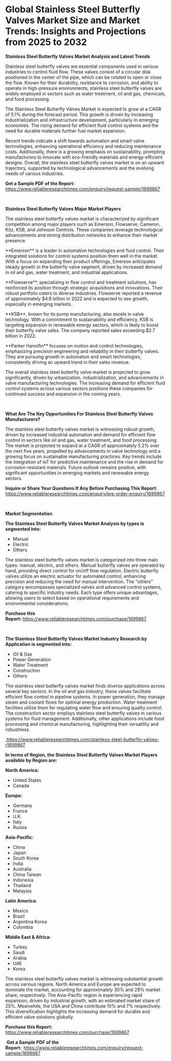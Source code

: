 <p><h1>Global Stainless Steel Butterfly Valves Market Size and Market Trends: Insights and Projections from 2025 to 2032</h1></p><p><strong>Stainless Steel Butterfly Valves Market Analysis and Latest Trends</strong></p>
<p><p>Stainless steel butterfly valves are essential components used in various industries to control fluid flow. These valves consist of a circular disk positioned in the center of the pipe, which can be rotated to open or close the flow. Known for their durability, resistance to corrosion, and ability to operate in high-pressure environments, stainless steel butterfly valves are widely employed in sectors such as water treatment, oil and gas, chemicals, and food processing.</p><p>The Stainless Steel Butterfly Valves Market is expected to grow at a CAGR of 5.1% during the forecast period. This growth is driven by increasing industrialization and infrastructure development, particularly in emerging economies. The rising demand for efficient fluid control systems and the need for durable materials further fuel market expansion. </p><p>Recent trends indicate a shift towards automation and smart valve technologies, enhancing operational efficiency and reducing maintenance costs. Additionally, there is a growing emphasis on sustainability, prompting manufacturers to innovate with eco-friendly materials and energy-efficient designs. Overall, the stainless steel butterfly valves market is on an upward trajectory, supported by technological advancements and the evolving needs of various industries.</p></p>
<p><strong>Get a Sample PDF of the Report:&nbsp;</strong> <a href="https://www.reliableresearchtimes.com/enquiry/request-sample/1699867?utm_campaign=2233&utm_medium=2&utm_source=Github&utm_content=ia&utm_term=16042025&utm_id=stainless-steel-butterfly-valves">https://www.reliableresearchtimes.com/enquiry/request-sample/1699867</a></p>
<p>&nbsp;</p>
<p><strong>Stainless Steel Butterfly Valves Major Market Players</strong></p>
<p><p>The stainless steel butterfly valves market is characterized by significant competition among major players such as Emerson, Flowserve, Cameron, Kitz, KSB, and Johnson Controls. These companies leverage technological advancements and strong distribution networks to enhance their market presence.</p><p>**Emerson** is a leader in automation technologies and fluid control. Their integrated solutions for control systems position them well in the market. With a focus on expanding their product offerings, Emerson anticipates steady growth in the butterfly valve segment, driven by increased demand in oil and gas, water treatment, and industrial applications.</p><p>**Flowserve**, specializing in flow control and treatment solutions, has reinforced its position through strategic acquisitions and innovations. Their robust portfolio caters to diverse industries. Flowserve reported a revenue of approximately $4.8 billion in 2022 and is expected to see growth, especially in emerging markets.</p><p>**KSB**, known for its pump manufacturing, also excels in valve technology. With a commitment to sustainability and efficiency, KSB is targeting expansion in renewable energy sectors, which is likely to boost their butterfly valve sales. The company reported sales exceeding $2.7 billion in 2022.</p><p>**Parker Hannifin** focuses on motion and control technologies, emphasizing precision engineering and reliability in their butterfly valves. They are pursuing growth in automation and smart technologies, consistently driving an upward trend in their sales revenue.</p><p>The overall stainless steel butterfly valve market is projected to grow significantly, driven by urbanization, industrialization, and advancements in valve manufacturing technologies. The increasing demand for efficient fluid control systems across various sectors positions these companies for continued success and expansion in the coming years.</p></p>
<p>&nbsp;</p>
<p><strong>What Are The Key Opportunities For Stainless Steel Butterfly Valves Manufacturers?</strong></p>
<p><p>The stainless steel butterfly valves market is witnessing robust growth, driven by increased industrial automation and demand for efficient flow control in sectors like oil and gas, water treatment, and food processing. The market is projected to expand at a CAGR of approximately 5.2% over the next five years, propelled by advancements in valve technology and a growing focus on sustainable manufacturing practices. Key trends include the integration of IoT for predictive maintenance and the rise in demand for corrosion-resistant materials. Future outlook remains positive, with significant opportunities in emerging markets and renewable energy sectors.</p></p>
<p><strong>Inquire or Share Your Questions If Any Before Purchasing This Report:</strong> <a href="https://www.reliableresearchtimes.com/enquiry/pre-order-enquiry/1699867?utm_campaign=2233&utm_medium=2&utm_source=Github&utm_content=ia&utm_term=16042025&utm_id=stainless-steel-butterfly-valves">https://www.reliableresearchtimes.com/enquiry/pre-order-enquiry/1699867</a></p>
<p>&nbsp;</p>
<p><strong>Market Segmentation</strong></p>
<p><strong>The Stainless Steel Butterfly Valves Market Analysis by types is segmented into:</strong></p>
<p><ul><li>Manual</li><li>Electric</li><li>Others</li></ul></p>
<p><p>The stainless steel butterfly valves market is categorized into three main types: manual, electric, and others. Manual butterfly valves are operated by hand, providing direct control for on/off flow regulation. Electric butterfly valves utilize an electric actuator for automated control, enhancing precision and reducing the need for manual intervention. The "others" category encompasses specialized valves and advanced control systems, catering to specific industry needs. Each type offers unique advantages, allowing users to select based on operational requirements and environmental considerations.</p></p>
<p><strong>Purchase this Report:&nbsp;</strong><a href="https://www.reliableresearchtimes.com/purchase/1699867?utm_campaign=2233&utm_medium=2&utm_source=Github&utm_content=ia&utm_term=16042025&utm_id=stainless-steel-butterfly-valves">https://www.reliableresearchtimes.com/purchase/1699867</a></p>
<p>&nbsp;</p>
<p><strong>The Stainless Steel Butterfly Valves Market Industry Research by Application is segmented into:</strong></p>
<p><ul><li>Oil & Gas</li><li>Power Generation</li><li>Water Treatment</li><li>Construction</li><li>Others</li></ul></p>
<p><p>The stainless steel butterfly valves market finds diverse applications across several key sectors. In the oil and gas industry, these valves facilitate efficient flow control in pipeline systems. In power generation, they manage steam and coolant flows for optimal energy production. Water treatment facilities utilize them for regulating water flow and ensuring quality control. The construction sector employs stainless steel butterfly valves in various systems for fluid management. Additionally, other applications include food processing and chemical manufacturing, highlighting their versatility and robustness.</p></p>
<p><a href="https://www.reliableresearchtimes.com/stainless-steel-butterfly-valves-r1699867?utm_campaign=2233&utm_medium=2&utm_source=Github&utm_content=ia&utm_term=16042025&utm_id=stainless-steel-butterfly-valves">&nbsp;https://www.reliableresearchtimes.com/stainless-steel-butterfly-valves-r1699867</a></p>
<p><strong>In terms of Region, the Stainless Steel Butterfly Valves Market Players available by Region are:</strong></p>
<p>
    <p> <strong> North America: </strong>
        <ul>
            <li>United States</li>
            <li>Canada</li>
        </ul>
        </p> 
    <p> <strong> Europe: </strong>
        <ul>
            <li>Germany</li>
            <li>France</li>
            <li>U.K.</li>
            <li>Italy</li>
            <li>Russia</li>
        </ul>
        </p> 
    <p> <strong> Asia-Pacific: </strong>
        <ul>
            <li>China</li>
            <li>Japan</li>
            <li>South Korea</li>
            <li>India</li>
            <li>Australia</li>
            <li>China Taiwan</li>
            <li>Indonesia</li>
            <li>Thailand</li>
            <li>Malaysia</li>
        </ul>
        </p> 
    <p> <strong> Latin America: </strong>
        <ul>
            <li>Mexico</li>
            <li>Brazil</li>
            <li>Argentina Korea</li>
            <li>Colombia</li>
        </ul>
        </p> 
    <p> <strong> Middle East & Africa: </strong>
        <ul>
            <li>Turkey</li>
            <li>Saudi</li>
            <li>Arabia</li>
            <li>UAE</li>
            <li>Korea</li>
        </ul>
    </p>
    </p>
<p><p>The stainless steel butterfly valves market is witnessing substantial growth across various regions. North America and Europe are expected to dominate the market, accounting for approximately 30% and 28% market share, respectively. The Asia-Pacific region is experiencing rapid expansion, driven by industrial growth, with an estimated market share of 25%. Meanwhile, the USA and China contribute 10% and 7% respectively. This diversification highlights the increasing demand for durable and efficient valve solutions globally.</p></p>
<p><strong>Purchase this Report: </strong><a href="https://www.reliableresearchtimes.com/purchase/1699867?utm_campaign=2233&utm_medium=2&utm_source=Github&utm_content=ia&utm_term=16042025&utm_id=stainless-steel-butterfly-valves">https://www.reliableresearchtimes.com/purchase/1699867</a></p>
<p>&nbsp;<strong>Get a Sample PDF of the Report:&nbsp;&nbsp;</strong><a href="https://www.reliableresearchtimes.com/enquiry/request-sample/1699867?utm_campaign=2233&utm_medium=2&utm_source=Github&utm_content=ia&utm_term=16042025&utm_id=stainless-steel-butterfly-valves">https://www.reliableresearchtimes.com/enquiry/request-sample/1699867</a></p>
<p><strong></strong></p>
<p><p></p><p></p><p></p></p>